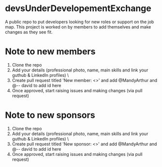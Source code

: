 # devsUnderDevelopementExchange
A public repo to put developers looking for new roles or support on the job map. This project is worked on by members to add themselves and make changes as they see fit. 

# Note to new members 

1. Clone the repo
2. Add your details (professional photo, name, main skills and link your guthub & LinkedIn profiles) \
3. Create pull request titled 'New member: <<Your name>>' and add @MandyArthur and @-- david to add id here
4. Once approved, start raising issues and making changes (via pull request)


# Note to new sponsors

1. Clone the repo 
2. Add your details (professional photo, name, main skills and link your guthub & LinkedIn profiles) \
3. Create pull request titled 'New sponsor: <<Your name>>' and add @MandyArthur and @-- david to add id here
4. Once approved, start raising issues and making changes (via pull request)

